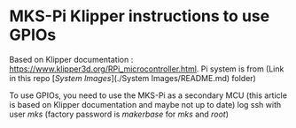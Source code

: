 # MKS-Pi Klipper instructions to use GPIOs

Based on Klipper documentation : https://www.klipper3d.org/RPi_microcontroller.html.
Pi system is from (Link in this repo [*System Images*](./System Images/README.md) folder)

To use GPIOs, you need to use the MKS-Pi as a secondary MCU (this article is based on Klipper documentation and maybe not up to date)
log ssh with user *mks*  (factory password is *makerbase* for *mks* and *root*)